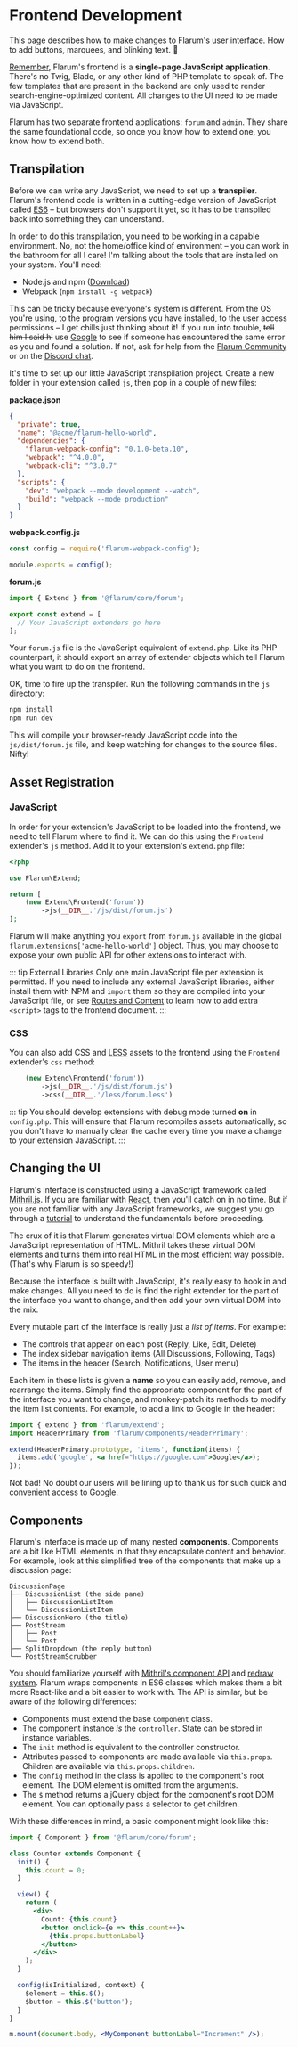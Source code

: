 # Frontend Development

This page describes how to make changes to Flarum's user interface. How to add buttons, marquees, and blinking text. 🤩

[Remember](/extend/start.md#architecture), Flarum's frontend is a **single-page JavaScript application**. There's no Twig, Blade, or any other kind of PHP template to speak of. The few templates that are present in the backend are only used to render search-engine-optimized content. All changes to the UI need to be made via JavaScript.

Flarum has two separate frontend applications: `forum` and `admin`. They share the same foundational code, so once you know how to extend one, you know how to extend both.

## Transpilation

Before we can write any JavaScript, we need to set up a **transpiler**. Flarum's frontend code is written in a cutting-edge version of JavaScript called [ES6](https://git.io/es6features) – but browsers don't support it yet, so it has to be transpiled back into something they can understand.

In order to do this transpilation, you need to be working in a capable environment. No, not the home/office kind of environment – you can work in the bathroom for all I care! I'm talking about the tools that are installed on your system. You'll need:

* Node.js and npm ([Download](https://nodejs.org/en/download/))
* Webpack (`npm install -g webpack`)

This can be tricky because everyone's system is different. From the OS you're using, to the program versions you have installed, to the user access permissions – I get chills just thinking about it! If you run into trouble, ~~tell him I said hi~~ use [Google](https://google.com) to see if someone has encountered the same error as you and found a solution. If not, ask for help from the [Flarum Community](https://discuss.flarum.org) or on the [Discord chat](https://flarum.org/discord/).

It's time to set up our little JavaScript transpilation project. Create a new folder in your extension called `js`, then pop in a couple of new files:

**package.json**

```json
{
  "private": true,
  "name": "@acme/flarum-hello-world",
  "dependencies": {
    "flarum-webpack-config": "0.1.0-beta.10",
    "webpack": "^4.0.0",
    "webpack-cli": "^3.0.7"
  },
  "scripts": {
    "dev": "webpack --mode development --watch",
    "build": "webpack --mode production"
  }
}
```

**webpack.config.js**

```js
const config = require('flarum-webpack-config');

module.exports = config();
```

**forum.js**

```js
import { Extend } from '@flarum/core/forum';

export const extend = [
  // Your JavaScript extenders go here
];
```

Your `forum.js` file is the JavaScript equivalent of `extend.php`. Like its PHP counterpart, it should export an array of extender objects which tell Flarum what you want to do on the frontend.

OK, time to fire up the transpiler. Run the following commands in the `js` directory:

```bash
npm install
npm run dev
```

This will compile your browser-ready JavaScript code into the `js/dist/forum.js` file, and keep watching for changes to the source files. Nifty!

## Asset Registration

### JavaScript

In order for your extension's JavaScript to be loaded into the frontend, we need to tell Flarum where to find it. We can do this using the `Frontend` extender's `js` method. Add it to your extension's `extend.php` file:

```php
<?php

use Flarum\Extend;

return [
    (new Extend\Frontend('forum'))
        ->js(__DIR__.'/js/dist/forum.js')
];
```

Flarum will make anything you `export` from `forum.js` available in the global `flarum.extensions['acme-hello-world']` object. Thus, you may choose to expose your own public API for other extensions to interact with.

::: tip External Libraries
Only one main JavaScript file per extension is permitted. If you need to include any external JavaScript libraries, either install them with NPM and `import` them so they are compiled into your JavaScript file, or see [Routes and Content](/extend/routes.md) to learn how to add extra `<script>` tags to the frontend document.
:::

### CSS

You can also add CSS and [LESS](http://lesscss.org/features/) assets to the frontend using the `Frontend` extender's `css` method:

```php
    (new Extend\Frontend('forum'))
        ->js(__DIR__.'/js/dist/forum.js')
        ->css(__DIR__.'/less/forum.less')
```

::: tip
You should develop extensions with debug mode turned **on** in `config.php`. This will ensure that Flarum recompiles assets automatically, so you don't have to manually clear the cache every time you make a change to your extension JavaScript.
:::

## Changing the UI

Flarum's interface is constructed using a JavaScript framework called [Mithril.js](https://mithril.js.org/). If you are familiar with [React](https://reactjs.org), then you'll catch on in no time. But if you are not familiar with any JavaScript frameworks, we suggest you go through a [tutorial](https://mithril.js.org/simple-application.html) to understand the fundamentals before proceeding.

The crux of it is that Flarum generates virtual DOM elements which are a JavaScript representation of HTML. Mithril takes these virtual DOM elements and turns them into real HTML in the most efficient way possible. (That's why Flarum is so speedy!)

Because the interface is built with JavaScript, it's really easy to hook in and make changes. All you need to do is find the right extender for the part of the interface you want to change, and then add your own virtual DOM into the mix.

Every mutable part of the interface is really just a *list of items*. For example:

* The controls that appear on each post (Reply, Like, Edit, Delete)
* The index sidebar navigation items (All Discussions, Following, Tags)
* The items in the header (Search, Notifications, User menu)

Each item in these lists is given a **name** so you can easily add, remove, and rearrange the items. Simply find the appropriate component for the part of the interface you want to change, and monkey-patch its methods to modify the item list contents. For example, to add a link to Google in the header:

```jsx
import { extend } from 'flarum/extend';
import HeaderPrimary from 'flarum/components/HeaderPrimary';

extend(HeaderPrimary.prototype, 'items', function(items) {
  items.add('google', <a href="https://google.com">Google</a>);
});
```

<!--
Simply find the appropriate extender for the part of the interface you want to change, and call the `add` and `remove`. For example, to add a link to Google in the header:

```jsx
import { Extend } from '@flarum/core/forum';

export const extend = [
  new Extend.Header()
    .add('google', () => <a href="https://google.com">Google</a>)
    .remove('search')
];
```
-->

Not bad! No doubt our users will be lining up to thank us for such quick and convenient access to Google.

## Components

Flarum's interface is made up of many nested **components**. Components are a bit like HTML elements in that they encapsulate content and behavior. For example, look at this simplified tree of the components that make up a discussion page:

```
DiscussionPage
├── DiscussionList (the side pane)
│   ├── DiscussionListItem
│   └── DiscussionListItem
├── DiscussionHero (the title)
├── PostStream
│   ├── Post
│   └── Post
├── SplitDropdown (the reply button)
└── PostStreamScrubber
```

You should familiarize yourself with [Mithril's component API](https://mithril.js.org/components.html) and [redraw system](https://mithril.js.org/autoredraw.html). Flarum wraps components in ES6 classes which makes them a bit more React-like and a bit easier to work with. The API is similar, but be aware of the following differences:

* Components must extend the base `Component` class.
* The component instance _is_ the `controller`. State can be stored in instance variables.
* The `init` method is equivalent to the controller constructor.
* Attributes passed to components are made available via `this.props`. Children are available via `this.props.children`.
* The `config` method in the class is applied to the component's root element. The DOM element is omitted from the arguments.
* The `$` method returns a jQuery object for the component's root DOM element. You can optionally pass a selector to get children.

With these differences in mind, a basic component might look like this:

```jsx
import { Component } from '@flarum/core/forum';

class Counter extends Component {
  init() {
    this.count = 0;
  }

  view() {
    return (
      <div>
        Count: {this.count}
        <button onclick={e => this.count++}>
          {this.props.buttonLabel}
        </button>
      </div>
    );
  }

  config(isInitialized, context) {
    $element = this.$();
    $button = this.$('button');
  }
}

m.mount(document.body, <MyComponent buttonLabel="Increment" />);
```
